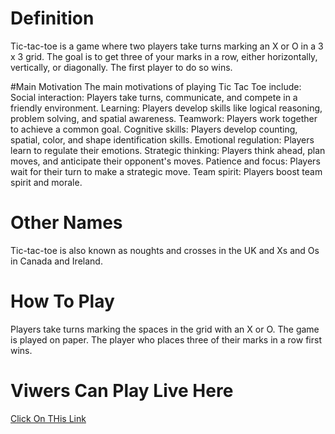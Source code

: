 # Definition
Tic-tac-toe is a game where two players take turns marking an X or O in a 3 x 3 grid. The goal is to get three of your marks in a row, either horizontally, vertically, or diagonally. The first player to do so wins.

#Main Motivation
The main motivations of playing Tic Tac Toe include:
Social interaction: Players take turns, communicate, and compete in a friendly environment. 
Learning: Players develop skills like logical reasoning, problem solving, and spatial awareness. 
Teamwork: Players work together to achieve a common goal. 
Cognitive skills: Players develop counting, spatial, color, and shape identification skills. 
Emotional regulation: Players learn to regulate their emotions. 
Strategic thinking: Players think ahead, plan moves, and anticipate their opponent's moves. 
Patience and focus: Players wait for their turn to make a strategic move. 
Team spirit: Players boost team spirit and morale.

# Other Names
Tic-tac-toe is also known as noughts and crosses in the UK and Xs and Os in Canada and Ireland.

# How To Play
Players take turns marking the spaces in the grid with an X or O. 
The game is played on paper. 
The player who places three of their marks in a row first wins.

# Viwers Can Play Live Here
[Click On THis Link](https://codepen.io/Soumya-Roy/pen/YPzPMZO)
